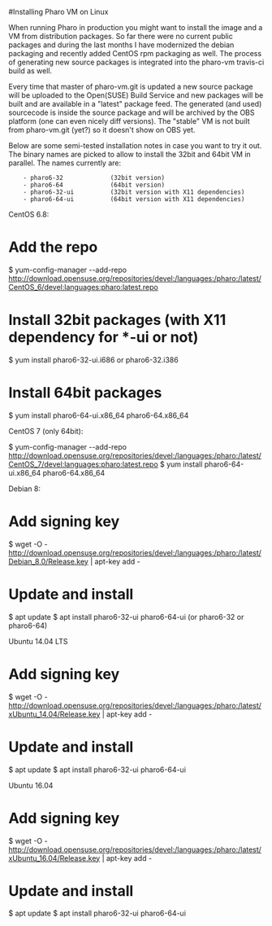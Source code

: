 #Installing Pharo VM on Linux

When running Pharo in production you might want to install the image and a VM from distribution packages. So far there were no current public packages and during the last months I have modernized the debian packaging and recently added CentOS rpm packaging as well. The process of generating new source packages is integrated into the pharo-vm travis-ci build as well.

Every time that master of pharo-vm.git is updated a new source package will be uploaded to the Open(SUSE) Build Service and new packages will be built and are available in a "latest" package feed. The generated (and used) sourcecode is inside the source package and will be archived by the OBS platform (one can even nicely diff versions). The "stable" VM is not built from pharo-vm.git (yet?) so it doesn't show on OBS yet.

Below are some semi-tested installation notes in case you want to try it out. The binary names are picked to allow to install the 32bit and 64bit VM in parallel. The names currently are:

        - pharo6-32             (32bit version)
        - pharo6-64             (64bit version)
        - pharo6-32-ui          (32bit version with X11 dependencies)
        - pharo6-64-ui          (64bit version with X11 dependencies)


CentOS 6.8:

# Add the repo
$ yum-config-manager --add-repo http://download.opensuse.org/repositories/devel:/languages:/pharo:/latest/CentOS_6/devel:languages:pharo:latest.repo

# Install 32bit packages (with X11 dependency for *-ui or not)

$ yum install pharo6-32-ui.i686 or pharo6-32.i386

# Install 64bit packages

$ yum install pharo6-64-ui.x86_64 pharo6-64.x86_64



CentOS 7 (only 64bit):


$ yum-config-manager --add-repo http://download.opensuse.org/repositories/devel:/languages:/pharo:/latest/CentOS_7/devel:languages:pharo:latest.repo
$ yum install pharo6-64-ui.x86_64 pharo6-64.x86_64


Debian 8:

# Add signing key
$ wget -O - http://download.opensuse.org/repositories/devel:/languages:/pharo:/latest/Debian_8.0/Release.key | apt-key add -

# Update and install
$ apt update
$ apt install pharo6-32-ui pharo6-64-ui    (or pharo6-32 or pharo6-64)

Ubuntu 14.04 LTS

# Add signing key
$ wget -O - http://download.opensuse.org/repositories/devel:/languages:/pharo:/latest/xUbuntu_14.04/Release.key | apt-key add -

# Update and install
$ apt update
$ apt install pharo6-32-ui pharo6-64-ui

Ubuntu 16.04

# Add signing key
$ wget -O - http://download.opensuse.org/repositories/devel:/languages:/pharo:/latest/xUbuntu_16.04/Release.key | apt-key add -

# Update and install
$ apt update
$ apt install pharo6-32-ui pharo6-64-ui
